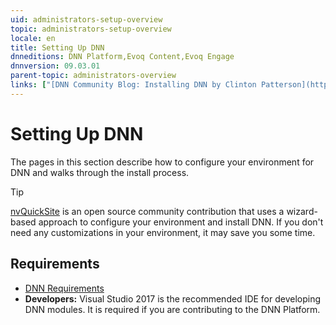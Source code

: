 ```yaml
---
uid: administrators-setup-overview
topic: administrators-setup-overview
locale: en
title: Setting Up DNN
dnneditions: DNN Platform,Evoq Content,Evoq Engage
dnnversion: 09.03.01
parent-topic: administrators-overview
links: ["[DNN Community Blog: Installing DNN by Clinton Patterson](https://www.dnnsoftware.com/community-blog/cid/155070/installing-dnn)","[Setting up your DotNetNuke Module Development Environment by Chris Hammond](https://www.christoc.com/Tutorials/All-Tutorials/aid/1)"]
---
```


# Setting Up DNN

The pages in this section describe how to configure your environment for DNN and walks through the install process.

> [!TIP]
> [nvQuickSite](https://www.nvquicksite.com/) is an open source community contribution that uses a wizard-based approach to configure your environment and install DNN. If you don't need any customizations in your environment, it may save you some time.

## Requirements

*   [DNN Requirements](xref:requirements)
*   **Developers:** Visual Studio 2017 is the recommended IDE for developing DNN modules. It is required if you are contributing to the DNN Platform.

